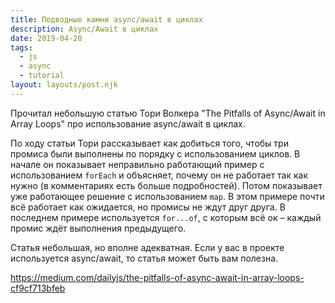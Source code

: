 ```yaml
---
title: Подводные камни async/await в циклах
description: Async/Await в циклах
date: 2019-04-20
tags:
  - js
  - async
  - tutorial
layout: layouts/post.njk
---
```

Прочитал небольшую статью Тори Волкера "The Pitfalls of Async/Await in Array Loops" про использование async/await в циклах.

По ходу статьи Тори рассказывает как добиться того, чтобы три промиса были выполнены по порядку с использованием циклов. В начале он показывает неправильно работающий пример с использованием `forEach` и объясняет, почему он не работает так как нужно (в комментариях есть больше подробностей). Потом показывает уже работающее решение с использованием `map`. В этом примере почти всё работает как ожидается, но промисы не ждут друг друга. В последнем примере используется `for...of`, с которым всё ок – каждый промис ждёт выполнения предыдущего.

Статья небольшая, но вполне адекватная. Если у вас в проекте используется async/await, то статья может быть вам полезна.

https://medium.com/dailyjs/the-pitfalls-of-async-await-in-array-loops-cf9cf713bfeb 
